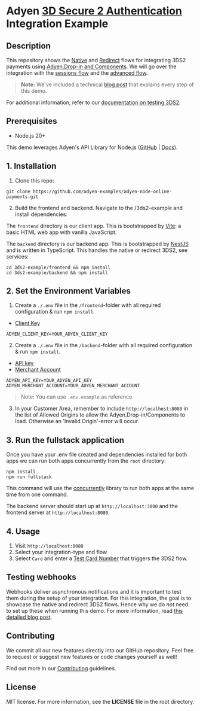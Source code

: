 # Adyen [3D Secure 2 Authentication](https://docs.adyen.com/online-payments/3d-secure/) Integration Example

## Description

This repository shows the [Native](https://docs.adyen.com/online-payments/3d-secure/native-3ds2/) and [Redirect](https://docs.adyen.com/online-payments/3d-secure/redirect-3ds2/) flows for integrating 3DS2 payments using [Adyen.Drop-in and Components](https://github.com/Adyen/adyen-web).
We will go over the integration with the [sessions flow](https://docs.adyen.com/online-payments/build-your-integration/#create-payment-session) and the [advanced flow](https://docs.adyen.com/online-payments/build-your-integration/additional-use-cases/advanced-flow-integration/).

> **Note:** We've included a technical [blog post](https://www.adyen.com/knowledge-hub/a-guide-to-integrating-with-adyen-web-for-3d-secure-2-payments) that explains every step of this demo.

For additional information, refer to our [documentation on testing 3DS2](https://docs.adyen.com/development-resources/testing/3d-secure-2-authentication/).

## Prerequisites

- Node.js 20+

This demo leverages Adyen's API Library for Node.js ([GitHub](https://github.com/Adyen/adyen-node-api-library) | [Docs](https://docs.adyen.com/development-resources/libraries#javascript)).

## 1. Installation

1. Clone this repo:

```
git clone https://github.com/adyen-examples/adyen-node-online-payments.git
```

2. Build the frontend and backend. Navigate to the /3ds2-example and install dependencies:

The `frontend` directory is our client app. This is bootstrapped by [Vite](https://vitejs.dev/): a basic HTML web app with vanilla JavaScript.

The `backend` directory is our backend app. This is bootstrapped by [NestJS](https://nestjs.com/) and is written in TypeScript. This handles the native or redirect 3DS2, see services:

```
cd 3ds2-example/frontend && npm install
cd 3ds2-example/backend && npm install
```

## 2. Set the Environment Variables

1. Create a `./.env` file in the `/frontend`-folder with all required configuration & run `npm install`.

- [Client Key](https://docs.adyen.com/user-management/client-side-authentication)

```
ADYEN_CLIENT_KEY=YOUR_ADYEN_CLIENT_KEY
```

2. Create a `./.env` file in the `/backend`-folder with all required configuration & run `npm install`.

- [API key](https://docs.adyen.com/user-management/how-to-get-the-api-key)
- [Merchant Account](https://docs.adyen.com/account/account-structure)

```
ADYEN_API_KEY=YOUR_ADYEN_API_KEY
ADYEN_MERCHANT_ACCOUNT=YOUR_ADYEN_MERCHANT_ACCOUNT
```

> Note: You can use `.env.example` as reference.

3. In your Customer Area, remember to include `http://localhost:8080` in the list of Allowed Origins to allow the Adyen.Drop-in/Components to load. Otherwise an 'Invalid Origin'-error will occur.

## 3. Run the fullstack application

Once you have your .env file created and dependencies installed for both apps we can run both apps concurrently from the `root` directory:

```
npm install
npm run fullstack
```

This command will use the [concurrently](https://www.npmjs.com/package/concurrently) library to run both apps at the same time from one command.

The backend server should start up at `http://localhost:3000` and the frontend server at `http://localhost:8080`.

## 4. Usage
1. Visit `http://localhost:8080`
2. Select your integration-type and flow
3. Select `Card` and enter a [Test Card Number](https://docs.adyen.com/development-resources/testing/test-card-numbers/#test-3d-secure-2-authentication) that triggers the 3DS2 flow.


## Testing webhooks

Webhooks deliver asynchronous notifications and it is important to test them during the setup of your integration.
For this integration, the goal is to showcase the native and redirect 3DS2 flows. Hence why we do _not_ need to set up these when running this demo. For more information, read [this detailed blog post](https://www.adyen.com/blog/Integrating-webhooks-notifications-with-Adyen-Checkout).

## Contributing

We commit all our new features directly into our GitHub repository. Feel free to request or suggest new features or code changes yourself as well!

Find out more in our [Contributing](https://github.com/adyen-examples/.github/blob/main/CONTRIBUTING.md) guidelines.

## License

MIT license. For more information, see the **LICENSE** file in the root directory.
